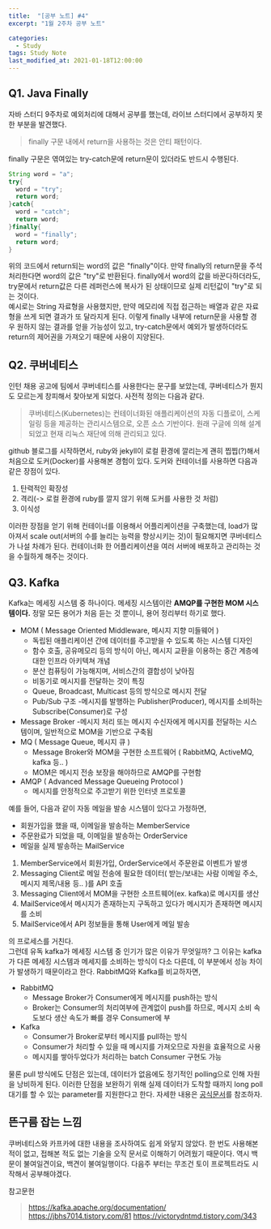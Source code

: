 ```yaml
---
title:  "[공부 노트] #4"
excerpt: "1월 2주차 공부 노트"

categories:
  - Study
tags: Study Note
last_modified_at: 2021-01-18T12:00:00
---
```

## Q1. Java Finally
자바 스터디 9주차로 예외처리에 대해서 공부를 했는데, 라이브 스터디에서 공부하지 못한 부분을 발견했다.
> finally 구문 내에서 return을 사용하는 것은 안티 패턴이다.  

finally 구문은 엮여있는 try-catch문에 return문이 있더라도 반드시 수행된다.
```java
String word = "a";
try{
  word = "try";
  return word;
}catch{
  word = "catch";
  return word;
}finally{
  word = "finally";
  return word;
}
```
위의 코드에서 return되는 word의 값은 "finally"이다. 만약 finally의 return문을 주석처리한다면 word의 값은 "try"로 반환된다. finally에서 word의 값을 바꾼다하더라도, try문에서 return값은 다른 레퍼런스에 복사가 된 상태이므로 실제 리턴값이 "try"로 되는 것이다.  
예시로는 String 자료형을 사용했지만, 만약 메모리에 직접 접근하는 배열과 같은 자료형을 쓰게 되면 결과가 또 달라지게 된다. 이렇게 finally 내부에 return문을 사용할 경우 원하지 않는 결과를 얻을 가능성이 있고, try-catch문에서 예외가 발생하더라도 return의 제어권을 가져오기 때문에 사용이 지양된다.

## Q2. 쿠버네티스
인턴 채용 공고에 팀에서 쿠버네티스를 사용한다는 문구를 보았는데, 쿠버네티스가 뭔지도 모르는게 창피해서 찾아보게 되었다. 사전적 정의는 다음과 같다.  
>쿠버네티스(Kubernetes)는 컨테이너화된 애플리케이션의 자동 디플로이, 스케일링 등을 제공하는 관리시스템으로, 오픈 소스 기반이다. 원래 구글에 의해 설계되었고 현재 리눅스 재단에 의해 관리되고 있다.  

github 블로그를 시작하면서, ruby와 jekyll이 로컬 환경에 깔리는게 괜히 찝찝(?)해서 처음으로 도커(Docker)를 사용해본 경험이 있다. 도커와 컨테이너를 사용하면 다음과 같은 장점이 있다.
1. 탄력적인 확장성
1. 격리(-> 로컬 환경에 ruby를 깔지 않기 위해 도커를 사용한 것 처럼)
3. 이식성

이러한 장점을 얻기 위해 컨테이너를 이용해서 어플리케이션을 구축했는데, load가 많아져서 scale out(서버의 수를 늘리는 능력을 향상시키는 것)이 필요해지면 쿠버네티스가 나설 차례가 된다. 컨테이너화 한 어플리케이션을 여러 서버에 배포하고 관리하는 것을 수월하게 해주는 것이다. 

## Q3. Kafka
Kafka는 메세징 시스템 중 하나이다. 메세징 시스템이란 **AMQP를 구현한 MOM 시스템이다.** 정말 모든 용어가 처음 듣는 것 뿐이니, 용어 정리부터 하기로 했다.
- MOM ( Message Oriented Middleware, 메시지 지향 미들웨어 )
  - 독립된 애플리케이션 간에 데이터를 주고받을 수 있도록 하는 시스템 디자인
  - 함수 호출, 공유메모리 등의 방식이 아닌, 메시지 교환을 이용하는 중간 계층에 대한 인프라 아키텍쳐 개념
  - 분산 컴퓨팅이 가능해지며, 서비스간의 결합성이 낮아짐
  - 비동기로 메시지를 전달하는 것이 특징
  - Queue, Broadcast, Multicast 등의 방식으로 메시지 전달
  - Pub/Sub 구조
    -메시지를 발행하는 Publisher(Producer), 메시지를 소비하는 Subscribe(Consumer)로 구성
- Message Broker
  -메시지 처리 또는 메시지 수신자에게 메시지를 전달하는 시스템이며, 일반적으로 MOM을 기반으로 구축됨
- MQ ( Message Queue, 메시지 큐 )
  - Message Broker와 MOM을 구현한 소프트웨어 ( RabbitMQ, ActiveMQ, kafka 등.. )
  - MOM은 메시지 전송 보장을 해야하므로 AMQP를 구현함
- AMQP ( Advanced Message Queueing Protocol )
  - 메시지를 안정적으로 주고받기 위한 인터넷 프로토콜

예를 들어, 다음과 같이 자동 메일을 발송 시스템이 있다고 가정하면,
- 회원가입을 했을 때, 이메일을 발송하는 MemberService
- 주문완료가 되었을 때, 이메일을 발송하는 OrderService
- 메일을 실제 발송하는 MailService

1. MemberService에서 회원가입, OrderService에서 주문완료 이벤트가 발생
1. Messaging Client로 메일 전송에 필요한 데이터( 받는/보내는 사람 이메일 주소, 메시지 제목/내용 등.. )를 API 호출
1. Messaging Client에서 MOM을 구현한 소프트웨어(ex. kafka)로 메시지를 생산
1. MailService에서 메시지가 존재하는지 구독하고 있다가 메시지가 존재하면 메시지를 소비
1. MailService에서 API 정보들을 통해 User에게 메일 발송

의 프로세스를 거친다.  
그런데 유독 kafka가 메세징 시스템 중 인기가 많은 이유가 무엇일까? 그 이유는 kafka가 다른 메세징 시스템과 메세지를 소비하는 방식이 다소 다른데, 이 부분에서 성능 차이가 발생하기 때문이라고 한다. RabbitMQ와 Kafka를 비교하자면,  
- RabbitMQ
  - Message Broker가 Consumer에게 메시지를 push하는 방식
  - Broker는 Consumer의 처리여부에 관계없이 push를 하므로, 메시지 소비 속도보다 생산 속도가 빠를 경우 Consumer에 부
- Kafka
  - Consumer가 Broker로부터 메시지를 pull하는 방식
  - Consumer가 처리할 수 있을 때 메시지를 가져오므로 자원을 효율적으로 사용
  - 메시지를 쌓아두었다가 처리하는 batch Consumer 구현도 가능

물론 pull 방식에도 단점은 있는데, 데이터가 없음에도 정기적인 polling으로 인해 자원을 낭비하게 된다. 이러한 단점을 보완하기 위해 실제 데이터가 도착할 때까지 long poll 대기를 할 수 있는 parameter를 지원한다고 한다. 자세한 내용은 [공식문서](https://kafka.apache.org/documentation/#design_pull)를 참조하자.

## 뜬구름 잡는 느낌
쿠버네티스와 카프카에 대한 내용을 조사하여도 쉽게 와닿지 않았다. 한 번도 사용해본 적이 없고, 접해본 적도 없는 기술을 오직 문서로 이해하기 어려웠기 때문이다. 역시 백문이 불여일견이요, 백견이 불여일행이다. 다음주 부터는 무조건 토이 프로젝트라도 시작해서 공부해야겠다.

참고문헌
> https://kafka.apache.org/documentation/
https://jbhs7014.tistory.com/81
https://victorydntmd.tistory.com/343